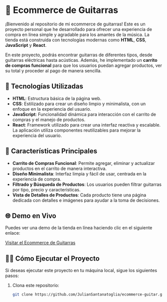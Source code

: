 # 🎸 Ecommerce de Guitarras

¡Bienvenido al repositorio de mi ecommerce de guitarras! Este es un proyecto personal que he desarrollado para ofrecer una experiencia de compra en línea simple y agradable para los amantes de la música. La tienda está construida con tecnologías modernas como **HTML**, **CSS**, **JavaScript** y **React**.

En este proyecto, podrás encontrar guitarras de diferentes tipos, desde guitarras eléctricas hasta acústicas. Además, he implementado un **carrito de compras funcional** para que los usuarios puedan agregar productos, ver su total y proceder al pago de manera sencilla.

## 🚀 Tecnologías Utilizadas

- **HTML**: Estructura básica de la página web.
- **CSS**: Estilizado para crear un diseño limpio y minimalista, con un enfoque en la experiencia del usuario.
- **JavaScript**: Funcionalidad dinámica para interacción con el carrito de compras y el manejo de productos.
- **React**: Framework utilizado para crear una interfaz reactiva y escalable. La aplicación utiliza componentes reutilizables para mejorar la experiencia del usuario.

## 🛒 Características Principales

- **Carrito de Compras Funcional**: Permite agregar, eliminar y actualizar productos en el carrito de manera interactiva.
- **Diseño Minimalista**: Interfaz limpia y fácil de usar, centrada en la experiencia de compra.
- **Filtrado y Búsqueda de Productos**: Los usuarios pueden filtrar guitarras por tipo, precio y características.
- **Vista de Detalles de Productos**: Cada producto tiene una página dedicada con detalles e imágenes para ayudar a la toma de decisiones.

## 🌐 Demo en Vivo

Puedes ver una demo de la tienda en línea haciendo clic en el siguiente enlace:

[Visitar el Ecommerce de Guitarras](https://ecommerce-guitar-psi.vercel.app)

## 🧑‍💻 Cómo Ejecutar el Proyecto

Si deseas ejecutar este proyecto en tu máquina local, sigue los siguientes pasos:

1. Clona este repositorio:
   ```bash
   git clone https://github.com/JulianSantanatoglia/ecommerce-guitar.git
